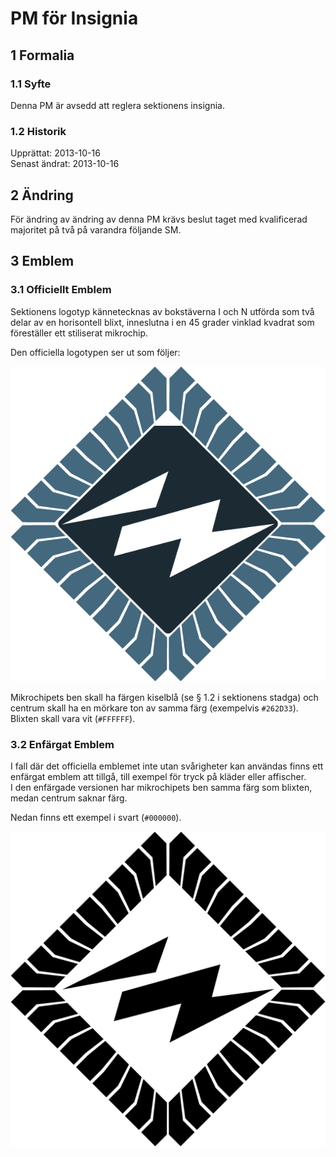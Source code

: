 # PM för Insignia

## 1 Formalia

### 1.1 Syfte

Denna PM är avsedd att reglera sektionens insignia.

### 1.2 Historik

Upprättat: 2013-10-16  
Senast ändrat: 2013-10-16

## 2 Ändring

För ändring av ändring av denna PM krävs beslut taget med kvalificerad majoritet på två på varandra följande SM.

## 3 Emblem

### 3.1 Officiellt Emblem

Sektionens logotyp kännetecknas av bokstäverna I och N utförda som två delar av en horisontell blixt, inneslutna i en 45 grader vinklad kvadrat som föreställer ett stiliserat mikrochip.

Den officiella logotypen ser ut som följer:

![Sektionens logotyp, i färg](./img/logo_in_600px.png)

Mikrochipets ben skall ha färgen kiselblå (se § 1.2 i sektionens stadga) och centrum skall ha en mörkare ton av samma färg (exempelvis `#262D33`).  
Blixten skall vara vit (`#FFFFFF`).

### 3.2 Enfärgat Emblem

I fall där det officiella emblemet inte utan svårigheter kan användas finns ett enfärgat emblem att tillgå, till exempel för tryck på kläder eller affischer.  
I den enfärgade versionen har mikrochipets ben samma färg som blixten, medan centrum saknar färg.

Nedan finns ett exempel i svart (`#000000`).

![Sektionens logotyp, monokrom, i svart](./img/logo_in_monokrom_svart.png)

